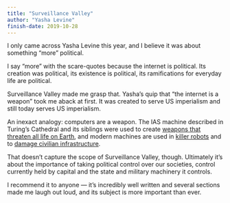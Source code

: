 ```yaml
---
title: "Surveillance Valley"
author: "Yasha Levine"
finish-date: 2019-10-28
---
```


I only came across Yasha Levine this year, and I believe it was about something “more” political.

I say “more” with the scare-quotes because the internet is political.
Its creation was political, its existence is political, its ramifications for everyday life are political.

Surveillance Valley made me grasp that.
Yasha’s quip that “the internet is a weapon” took me aback at first.
It was created to serve US imperialism and still today serves US imperialism.

An inexact analogy: computers are a weapon. The IAS machine described in Turing’s Cathedral and its siblings were used to create [weapons that threaten all life on Earth][hbomb], and modern machines are used in [killer robots][obama-drones] and to [damage civilian infrastructure][venezuela-cyberattacks].

[hbomb]: https://en.wikipedia.org/wiki/Thermonuclear_weapon
[obama-drones]: https://www.thebureauinvestigates.com/stories/2017-01-17/obamas-covert-drone-war-in-numbers-ten-times-more-strikes-than-bush
[venezuela-cyberattacks]: https://morningstaronline.co.uk/article/w/cuba-brands-cyber-attack-on-venezuelas-electricity-system-an-act-of-terror

That doesn’t capture the scope of Surveillance Valley, though.
Ultimately it’s about the importance of taking political control over our societies, control currently held by capital and the state and military machinery it controls.

I recommend it to anyone — it’s incredibly well written and several sections made me laugh out loud, and its subject is more important than ever.
